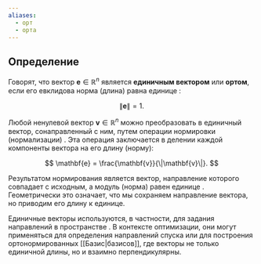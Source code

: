 ```yaml
---
aliases:
  - орт
  - орта
---
```

## Определение

Говорят, что вектор $\mathbf{e} \in \mathbb{R}^n$ является **единичным вектором** или **ортом**, если его евклидова норма (длина) равна единице :

$$
\|\mathbf{e}\| = 1.
$$

Любой ненулевой вектор $\mathbf{v} \in \mathbb{R}^n$ можно преобразовать в единичный вектор, сонаправленный с ним, путем операции нормировки (нормализации) . Эта операция заключается в делении каждой компоненты вектора на его длину (норму):

$$
\mathbf{e} = \frac{\mathbf{v}}{\|\mathbf{v}\|}.
$$

Результатом нормирования является вектор, направление которого совпадает с исходным, а модуль (норма) равен единице . Геометрически это означает, что мы сохраняем направление вектора, но приводим его длину к единице.

Единичные векторы используются, в частности, для задания направлений в пространстве . В контексте оптимизации, они могут применяться для определения направлений спуска или для построения ортонормированных [[Базис|базисов]], где векторы не только единичной длины, но и взаимно перпендикулярны.